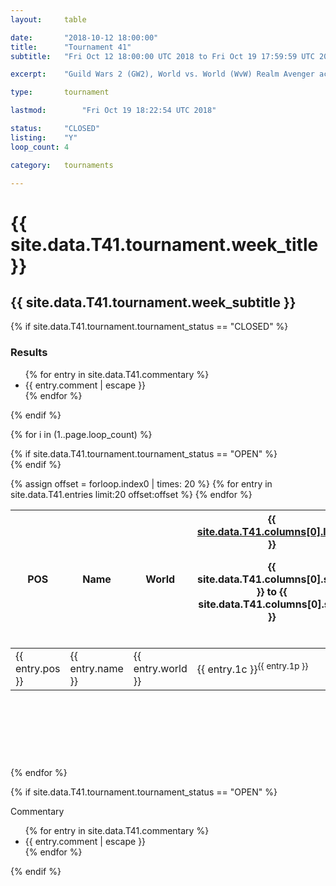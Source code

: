 ```yaml
---
layout:     table

date: 		"2018-10-12 18:00:00"
title: 		"Tournament 41"
subtitle: 	"Fri Oct 12 18:00:00 UTC 2018 to Fri Oct 19 17:59:59 UTC 2018"

excerpt:    "Guild Wars 2 (GW2), World vs. World (WvW) Realm Avenger achivement Tournament. \"Every Kill Counts\""

type:       tournament

lastmod: 		"Fri Oct 19 18:22:54 UTC 2018"

status:     "CLOSED"
listing:    "Y"
loop_count: 4

category:   tournaments

---
```

<div class="table_header">
  <h1>{{ site.data.T41.tournament.week_title }}</h1>
  <h2>{{ site.data.T41.tournament.week_subtitle }}</h2>
</div>

{% if site.data.T41.tournament.tournament_status == "CLOSED" %} 
<div class="commentary">
  <h3>Results</h3>
  <ul>
    {% for entry in site.data.T41.commentary %}
    <li class="commentary_list">{{ entry.comment | escape }}</li>
    {% endfor %}
  </ul>
</div>
{% endif %}


{% for i in (1..page.loop_count) %}

{% if site.data.T41.tournament.tournament_status == "OPEN" %} 
<br>
{% endif %}

<table class="week_table">
  <colgroup>
    <col style="width:18px">
    <col style="width:55px">
    <col style="width:55px">
    <col style="width:14px">
    <col style="width:14px">
    <col style="width:14px">
    <col style="width:14px">
    <col style="width:14px">
    <col style="width:14px">
    <col style="width:14px">
    <col style="width:18px">
  </colgroup>
  <thead>
    <tr>
      <th>POS</th>
      <th class="AlignLeft">Name</th>
      <th class="AlignLeft">World</th>
      <th><div class="label"><a href="{{ site.data.T41.columns[0].url }}">{{ site.data.T41.columns[0].label }}</a><p class="onhover">{{ site.data.T41.columns[0].start }} to {{ site.data.T41.columns[0].stop }}</p></div>​</th>
      <th><div class="label"><a href="{{ site.data.T41.columns[1].url }}">{{ site.data.T41.columns[1].label }}</a><p class="onhover">{{ site.data.T41.columns[1].start }} to {{ site.data.T41.columns[1].stop }}</p></div>​</th>
      <th><div class="label"><a href="{{ site.data.T41.columns[2].url }}">{{ site.data.T41.columns[2].label }}</a><p class="onhover">{{ site.data.T41.columns[2].start }} to {{ site.data.T41.columns[2].stop }}</p></div>​</th>
      <th><div class="label"><a href="{{ site.data.T41.columns[3].url }}">{{ site.data.T41.columns[3].label }}</a><p class="onhover">{{ site.data.T41.columns[3].start }} to {{ site.data.T41.columns[3].stop }}</p></div>​</th>
      <th><div class="label"><a href="{{ site.data.T41.columns[4].url }}">{{ site.data.T41.columns[4].label }}</a><p class="onhover">{{ site.data.T41.columns[4].start }} to {{ site.data.T41.columns[4].stop }}</p></div>​</th>
      <th><div class="label"><a href="{{ site.data.T41.columns[5].url }}">{{ site.data.T41.columns[5].label }}</a><p class="onhover">{{ site.data.T41.columns[5].start }} to {{ site.data.T41.columns[5].stop }}</p></div>​</th>
      <th><div class="label"><a href="{{ site.data.T41.columns[6].url }}">{{ site.data.T41.columns[6].label }}</a><p class="onhover">{{ site.data.T41.columns[6].start }} to {{ site.data.T41.columns[6].stop }}</p></div>​</th>
      <th>Total</th>
    </tr>
  </thead>
  {% assign offset = forloop.index0 | times: 20 %}
  <tbody>
    {% for entry in site.data.T41.entries limit:20 offset:offset %}
      <tr>
        <td class="pl{{ entry.pos }}">{{ entry.pos }}</td>
        <td class="AlignLeft">{{ entry.name }}</td>
        <td class="AlignLeft">{{ entry.world }}</td>
        <td class="pl{{ entry.1p }}">{{ entry.1c }}<sup>{{ entry.1p }}</sup></td>
        <td class="pl{{ entry.2p }}">{{ entry.2c }}<sup>{{ entry.2p }}</sup></td>
        <td class="pl{{ entry.3p }}">{{ entry.3c }}<sup>{{ entry.3p }}</sup></td>
        <td class="pl{{ entry.4p }}">{{ entry.4c }}<sup>{{ entry.4p }}</sup></td>
        <td class="pl{{ entry.5p }}">{{ entry.5c }}<sup>{{ entry.5p }}</sup></td>
        <td class="pl{{ entry.6p }}">{{ entry.6c }}<sup>{{ entry.6p }}</sup></td>
        <td class="pl{{ entry.7p }}">{{ entry.7c }}<sup>{{ entry.7p }}</sup></td>
        <td>{{ entry.total }}</td>
      </tr>
    {% endfor %}  
  </tbody>
</table>
<div class="leaderboard">
  <script async src="//pagead2.googlesyndication.com/pagead/js/adsbygoogle.js"></script>
  <!-- 728x90 -->
  <ins class="adsbygoogle"
       style="display:inline-block;width:728px;height:90px"
       data-ad-client="ca-pub-3274917281288240"
       data-ad-slot="3870538733"></ins>
  <script>
  (adsbygoogle = window.adsbygoogle || []).push({});
  </script>  
</div>
<br />
{% endfor %}

{% if site.data.T41.tournament.tournament_status == "OPEN" %} 
<div class="commentary">
  <span class="commentary_title">Commentary</span>
  <ul>
    {% for entry in site.data.T41.commentary %}
    <li class="commentary_list">{{ entry.comment | escape }}</li>
    {% endfor %}
  </ul>
</div>
{% endif %}




